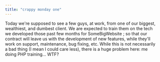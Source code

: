 ```yaml
---
title: "crappy monday one"
---
```


Today we're supposed to see a few guys, at work, from one of our biggest,
wealthiest, and dumbest client. We are expected to train them on the tech we
developed those past few months for SomeBigWebsite ; so that our contract will
leave us with the development of new features, while they'll work on support,
maintenance, bug fixing, etc. While this is not necessarily a bad thing (I
mean I could care less), there is a huge problem here: me doing PHP
training... WTF?

